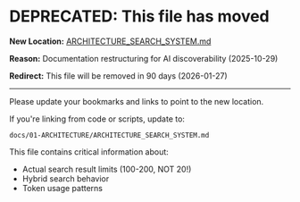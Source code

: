 # DEPRECATED: This file has moved

**New Location:** [ARCHITECTURE_SEARCH_SYSTEM.md](docs/01-ARCHITECTURE/ARCHITECTURE_SEARCH_SYSTEM.md)

**Reason:** Documentation restructuring for AI discoverability (2025-10-29)

**Redirect:** This file will be removed in 90 days (2026-01-27)

---

Please update your bookmarks and links to point to the new location.

If you're linking from code or scripts, update to:
```
docs/01-ARCHITECTURE/ARCHITECTURE_SEARCH_SYSTEM.md
```

This file contains critical information about:
- Actual search result limits (100-200, NOT 20\!)
- Hybrid search behavior
- Token usage patterns
